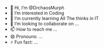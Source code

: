 - 👋 Hi, I’m @DrchaosMurph
- 👀 I’m interested in Coding
- 🌱 I’m currently learning All The thinks in IT
- 💞️ I’m looking to collaborate on ...
- 📫 How to reach me ...
- 😄 Pronouns: ...
- ⚡ Fun fact: ...

<!---
DrachaosMurph/DrachaosMurph is a ✨ special ✨ repository because its `README.md` (this file) appears on your GitHub profile.
You can click the Preview link to take a look at your changes.
--->
